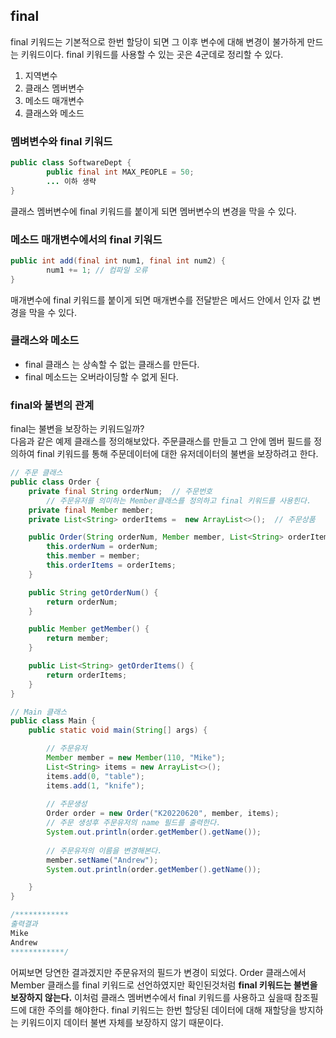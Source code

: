 ## final

final 키워드는 기본적으로 한번 할당이 되면 그 이후 변수에 대해 변경이 불가하게 만드는 키워드이다. final 키워드를 사용할 수 있는 곳은 4군데로 정리할 수 있다.

1. 지역변수
2. 클래스 멤버변수
3. 메소드 매개변수
4. 클래스와 메소드 

### **멤벼변수와 final 키워드**

```java
public class SoftwareDept {
		public final int MAX_PEOPLE = 50;
		... 이하 생략
}
```

클래스 멤버변수에 final 키워드를 붙이게 되면 멤버변수의 변경을 막을 수 있다.

### 메소드 매개변수에서의 final 키워드

```java
public int add(final int num1, final int num2) {
		num1 += 1; // 컴파일 오류
}
```

매개변수에 final 키워드를 붙이게 되면 매개변수를 전달받은 메서드 안에서 인자 값 변경을 막을 수 있다. 

### 클래스와 메소드

- final 클래스 는 상속할 수 없는 클래스를 만든다.
- final 메소드는 오버라이딩할 수 없게 된다.

### final와 불변의 관계

final는 불변을 보장하는 키워드일까?   
다음과 같은 예제 클래스를 정의해보았다. 주문클래스를 만들고 그 안에 멤버 필드를 정의하여 final 키워드를 통해 주문데이터에 대한 유저데이터의 불변을 보장하려고 한다.

```java
// 주문 클래스
public class Order {
    private final String orderNum;  // 주문번호
		// 주문유저를 의미하는 Member클래스를 정의하고 final 키워드를 사용힌다.
    private final Member member; 
    private List<String> orderItems =  new ArrayList<>();  // 주문상품

    public Order(String orderNum, Member member, List<String> orderItems) {
        this.orderNum = orderNum;
        this.member = member;
        this.orderItems = orderItems;
    }

    public String getOrderNum() {
        return orderNum;
    }

    public Member getMember() {
        return member;
    }

    public List<String> getOrderItems() {
        return orderItems;
    }
}

// Main 클래스
public class Main {
    public static void main(String[] args) {

        // 주문유저
        Member member = new Member(110, "Mike");
        List<String> items = new ArrayList<>();
        items.add(0, "table");
        items.add(1, "knife");
        
        // 주문생성
        Order order = new Order("K20220620", member, items);
        // 주문 생성후 주문유저의 name 필드를 출력한다.
        System.out.println(order.getMember().getName());
        
        // 주문유저의 이름을 변경해본다.
        member.setName("Andrew");
        System.out.println(order.getMember().getName());

    }
}

/************
출력결과
Mike
Andrew
************/
```

어찌보면 당연한 결과겠지만 주문유저의 필드가 변경이 되었다. Order 클래스에서 Member 클래스를 final 키워드로 선언하였지만 확인된것처럼  **final 키워드는 불변을 보장하지 않는다.** 이처럼 클래스 멤버변수에서 final 키워드를 사용하고 싶을때 참조필드에 대한 주의를 해야한다. final 키워드는 한번 할당된 데이터에 대해 재할당을 방지하는 키워드이지 데이터 불변 자체를 보장하지 않기 때문이다.